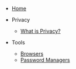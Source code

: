 <!-- TODO: Complete with your own sidebar structure and enable sidebar in index.html - or delete this file. -->
- [Home](/)
- Privacy
    * [What is Privacy?](/privacy/)

- Tools
    * [Browsers](/tools/browsers)
    * [Password Managers](/tools/password-managers.md)
